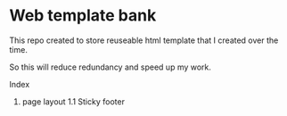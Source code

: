 Web template bank
============

This repo created to store reuseable html template that I created over the time.

So this will reduce redundancy and speed up my work.

Index
1. page layout
 1.1 Sticky footer
